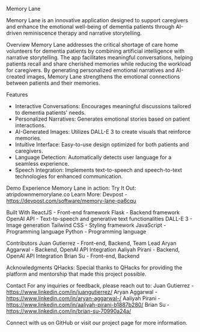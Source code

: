 Memory Lane

Memory Lane is an innovative application designed to support caregivers and enhance the emotional well-being of dementia patients through AI-driven reminiscence therapy and narrative storytelling.

Overview
Memory Lane addresses the critical shortage of care home volunteers for dementia patients by combining artificial intelligence with narrative storytelling. The app facilitates meaningful conversations, helping patients recall and share cherished memories while reducing the workload for caregivers. By generating personalized emotional narratives and AI-created images, Memory Lane strengthens the emotional connections between patients and their memories.

Features
- Interactive Conversations: Encourages meaningful discussions tailored to dementia patients' needs.
- Personalized Narratives: Generates emotional stories based on patient interactions.
- AI-Generated Images: Utilizes DALL-E 3 to create visuals that reinforce memories.
- Intuitive Interface: Easy-to-use design optimized for both patients and caregivers.
- Language Detection: Automatically detects user language for a seamless experience.
- Speech Integration: Implements text-to-speech and speech-to-text technologies for enhanced communication.

Demo
Experience Memory Lane in action:
Try It Out: atripdownmemorylane.co
Learn More: Devpost - https://devpost.com/software/memory-lane-pa6cqu

Built With
ReactJS - Front-end framework
Flask - Backend framework
OpenAI API - Text-to-speech and generative text functionalities
DALL-E 3 - Image generation
Tailwind CSS - Styling framework
JavaScript - Programming language
Python - Programming language

Contributors
Juan Gutierrez - Front-end, Backend, Team Lead
Aryan Aggarwal - Backend, OpenAI API Integration
Aaliyah Pirani - Backend, OpenAI API Integration
Brian Su - Front-end, Backend

Acknowledgments
QHacks: Special thanks to QHacks for providing the platform and mentorship that made this project possible.


Contact
For any inquiries or feedback, please reach out to:
Juan Gutierrez - https://www.linkedin.com/in/juangutierrez/
Aryan Aggarwal - https://www.linkedin.com/in/aryan-aggarwal-/
Aaliyah Pirani - https://www.linkedin.com/in/aaliyah-pirani-b1887b280/
Brian Su - https://www.linkedin.com/in/brian-su-70990a24a/

Connect with us on GitHub or visit our project page for more information.

